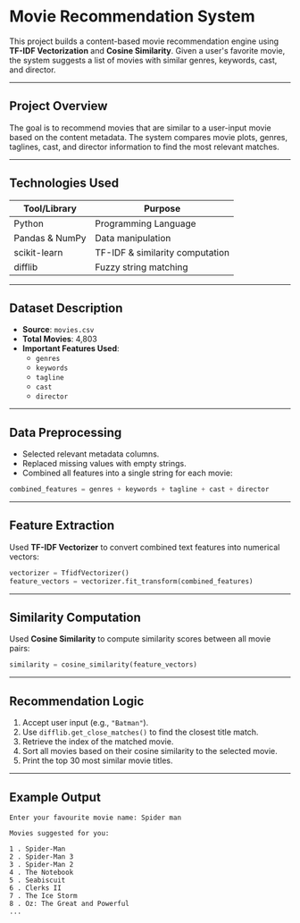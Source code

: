 #  Movie Recommendation System

This project builds a content-based movie recommendation engine using **TF-IDF Vectorization** and **Cosine Similarity**. Given a user's favorite movie, the system suggests a list of movies with similar genres, keywords, cast, and director.

---

##  Project Overview

The goal is to recommend movies that are similar to a user-input movie based on the content metadata. The system compares movie plots, genres, taglines, cast, and director information to find the most relevant matches.

---

##  Technologies Used

| Tool/Library              | Purpose                          |
|---------------------------|----------------------------------|
| Python                    | Programming Language             |
| Pandas & NumPy            | Data manipulation                |
| scikit-learn              | TF-IDF & similarity computation  |
| difflib                   | Fuzzy string matching            |

---

##  Dataset Description

- **Source**: `movies.csv`
- **Total Movies**: 4,803
- **Important Features Used**:
  - `genres`
  - `keywords`
  - `tagline`
  - `cast`
  - `director`

---

##  Data Preprocessing

- Selected relevant metadata columns.
- Replaced missing values with empty strings.
- Combined all features into a single string for each movie:
```python
combined_features = genres + keywords + tagline + cast + director
```

---

##  Feature Extraction

Used **TF-IDF Vectorizer** to convert combined text features into numerical vectors:

```python
vectorizer = TfidfVectorizer()
feature_vectors = vectorizer.fit_transform(combined_features)
```

---

##  Similarity Computation

Used **Cosine Similarity** to compute similarity scores between all movie pairs:

```python
similarity = cosine_similarity(feature_vectors)
```

---

##  Recommendation Logic

1. Accept user input (e.g., `"Batman"`).
2. Use `difflib.get_close_matches()` to find the closest title match.
3. Retrieve the index of the matched movie.
4. Sort all movies based on their cosine similarity to the selected movie.
5. Print the top 30 most similar movie titles.

---

##  Example Output

```
Enter your favourite movie name: Spider man

Movies suggested for you:

1 . Spider-Man  
2 . Spider-Man 3  
3 . Spider-Man 2  
4 . The Notebook  
5 . Seabiscuit  
6 . Clerks II  
7 . The Ice Storm  
8 . Oz: The Great and Powerful  
...
```

